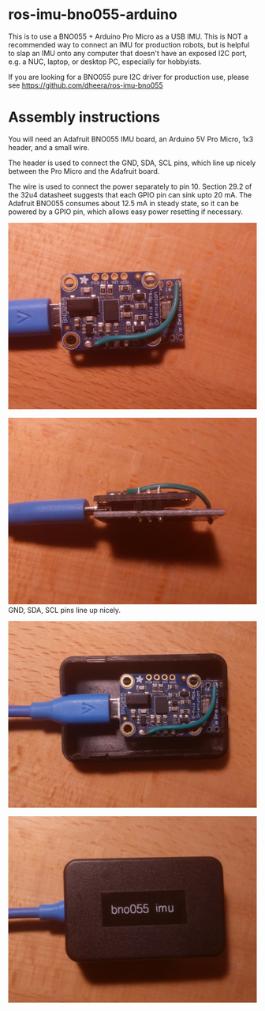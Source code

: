 # ros-imu-bno055-arduino

This is to use a BNO055 + Arduino Pro Micro as a USB IMU. This is NOT a recommended way to connect an IMU for production robots, but is helpful to slap an IMU onto any computer that doesn't have an exposed I2C port, e.g. a NUC, laptop, or desktop PC, especially for hobbyists.

If you are looking for a BNO055 pure I2C driver for production use, please see https://github.com/dheera/ros-imu-bno055

# Assembly instructions

You will need an Adafruit BNO055 IMU board, an Arduino 5V Pro Micro, 1x3 header, and a small wire.

The header is used to connect the GND, SDA, SCL pins, which line up nicely between the Pro Micro and the Adafruit board.

The wire is used to connect the power separately to pin 10. Section 29.2 of the 32u4 datasheet suggests that each GPIO pin can sink upto 20 mA. The Adafruit BNO055 consumes about 12.5 mA in steady state, so it can be powered by a GPIO pin, which allows easy power resetting if necessary.

![image](/images/assembly0.jpg "assembly0")

![image](/images/assembly1.jpg "assembly1")
GND, SDA, SCL pins line up nicely.

![image](/images/assembly2.jpg "assembly2")

![image](/images/assembly3.jpg "assembly3")
